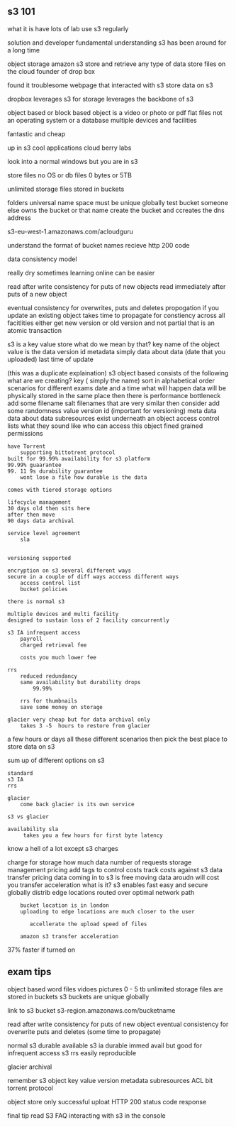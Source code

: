 s3 101
------------------------------
what it is
have lots of lab 
use s3 regularly

solution and developer
fundamental understanding 
s3 has been around for a long time

object storage 
amazon s3 
store and retrieve any type of data 
store files on the cloud
founder of drop box

found it troublesome
webpage that interacted with s3
store data on s3 

dropbox leverages s3 for storage
leverages the backbone of s3

object based or block based 
object is a video or photo or pdf 
flat files
not an operating system or a 
database 
multiple devices and facilities

fantastic and cheap

up in s3 cool applications cloud berry labs

look into a normal windows but you are in s3 

store files 
no OS or db
files 0 bytes
or 5TB

unlimited storage 
files stored in buckets

folders 
universal name space must be unique globally
test bucket
someone else owns the bucket or that name 
create the bucket and ccreates the dns address

s3-eu-west-1.amazonaws.com/acloudguru

understand the format of bucket names
recieve http 200 code

data consistency model

really dry sometimes 
learning online can be easier 

read after write consistency for puts of new objects
    read immediately after puts of a new object
    
eventual consistency for overwrites,  puts and deletes
    propogation if you update an existing object
    takes time to propagate for constiency across all facitlities
    either get new version or old version and not partial
        that is an atomic transaction

s3 is a key value store
    what do we mean by that?
    key name of the object
    value is the data
    version id
    metadata
        simply data about data
        (date that you uploaded)
        last time of update

(this was a duplicate explaination)
s3 object based consists of the following
    what are we creating?
    key ( simply the name)
        sort in alphabetical order
        scenarios for different exams
        date and a time
        what will happen data will be physically stored in the same place then there is performance bottleneck
    add some filename salt
       filenames that are very similar then consider add some randomness 
    value 
    version id (important for versioning)
    meta data
        data about data
    subresources
        exist underneath an object
        access control lists what they sound like 
            who can access this object 
                fined grained permissions
    
    have Torrent
        supporting bittotrent protocol
    built for 99.99% availability for s3 platform 
    99.99% guaarantee
    99. 11 9s durability guarantee
        wont lose a file how durable is the data

    comes with tiered storage options

    lifecycle management 
    30 days old then sits here 
    after then move
    90 days data archival

    service level agreement
        sla


    versioning supported 
    
    encryption on s3 several different ways
    secure in a couple of diff ways acccess different ways
        access control list 
        bucket policies

    there is normal s3 

    multiple devices and multi facility
    designed to sustain loss of 2 facility concurrently

    s3 IA infrequent access
        payroll 
        charged retrieval fee

        costs you much lower fee

    rrs 
        reduced redundancy 
        same availability but durability drops
            99.99% 

        rrs for thumbnails 
        save some money on storage

    glacier very cheap but for data archival only
        takes 3 -5  hours to restore from glacier

a few hours or days  all these different scenarios then pick the best place to store data on s3

sum up of different options on s3 

    standard 
    s3 IA 
    rrs
    
    glacier
        come back glacier is its own service

    s3 vs glacier
    
    availability sla
         takes you a few hours for first byte latency

know a hell of a lot except s3 charges

charge for 
    storage how much data
    number of requests 
    storage management pricing
        add tags to control costs 
        track costs against s3
    data transfer pricing 
        data coming in to s3 is free 
        moving data aroudn will cost you 
    transfer acceleration
        what is it?
        s3 enables fast easy and secure
        globally distrib edge locations 
        routed over optimal network path
    
        bucket location is in london
        uploading to edge locations are much closer to the user

           accellerate the upload speed of files 
    
        amazon s3 transfer acceleration

37% faster if turned on 

exam tips 
------------------------------
object based
    word files vidoes pictures
0 - 5 tb 
unlimited storage 
files are stored in buckets
s3 buckets are unique globally

link to s3 bucket 
s3-region.amazonaws.com/bucketname

read after write consistency for puts of new object
eventual consistency for overwrite puts and deletes
    (some time to propagate)

normal s3 durable available
s3 ia durable immed avail but good for infrequent access 
s3 rrs 
    easily reproducible

glacier
    archival

remember s3 object 
    key 
    value 
    version 
    metadata
    subresources
        ACL
        bit torrent protocol

object store only 
successful uploat HTTP 200 status code response

final tip read S3 FAQ
interacting with s3 in the console

    

